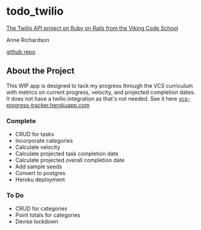 # todo_twilio

[The Twilio API project on Ruby on Rails from the Viking Code School](http://www.vikingcodeschool.com)

Anne Richardson

[github repo](https://github.com/lortza/project_todo_twilio)

## About the Project

This WIP app is designed to tack my progress through the VCS curriculum with metrics on current progress, velocity, and projected completion dates. It does not have a twilio integration as that's not needed. See it here [vcs-progress-tracker.herokuapp.com](https://vcs-progress-tracker.herokuapp.com/)

### Complete

- CRUD for tasks
- Incorporate categories
- Calculate velocity
- Calculate projected task completion date
- Calculate projected overall completion date
- Add sample seeds
- Convert to postgres
- Heroku deployment

### To Do

- CRUD for categories
- Point totals for categories
- Devise lockdown
